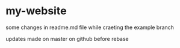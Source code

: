 # my-website

some changes in readme.md file while craeting the example branch

updates made on master on github before rebase
